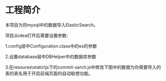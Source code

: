 # 工程简介

本项目为将mysql中的数据导入ElasticSearch。

项目从idea打开后需要设置参数:

1.config层中Configuration.class中的es的参数

2.设置database层中DBHelper中的数据库参数

3.在resoures\static\js下的commit-sarch.js中修改下图中的数据为你需要导入的表的表名用于开启前端页面的自动联想功能。


